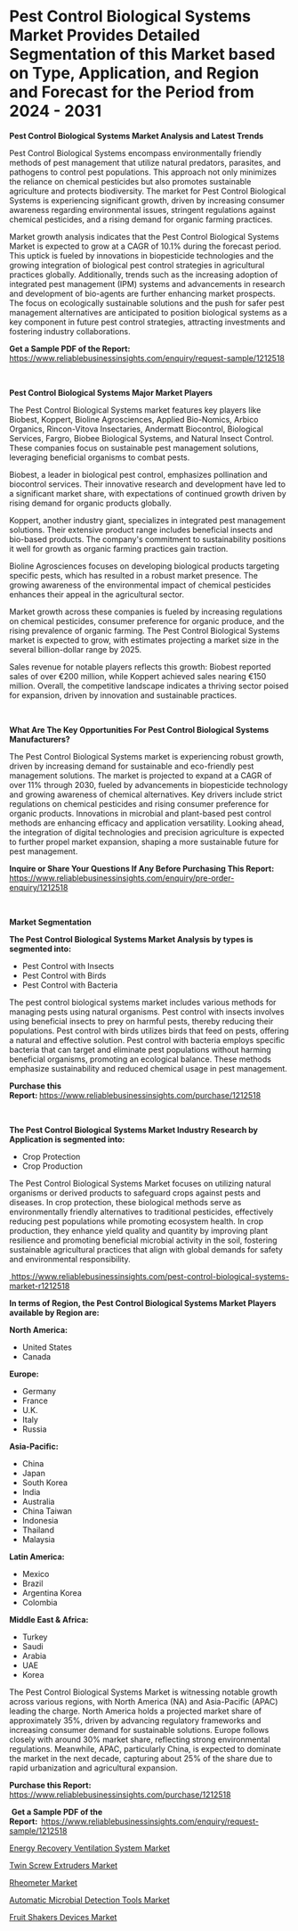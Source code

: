 <p><h1>Pest Control Biological Systems Market Provides Detailed Segmentation of this Market based on Type, Application, and Region and Forecast for the Period from 2024 - 2031</h1></p><p><strong>Pest Control Biological Systems Market Analysis and Latest Trends</strong></p>
<p><p>Pest Control Biological Systems encompass environmentally friendly methods of pest management that utilize natural predators, parasites, and pathogens to control pest populations. This approach not only minimizes the reliance on chemical pesticides but also promotes sustainable agriculture and protects biodiversity. The market for Pest Control Biological Systems is experiencing significant growth, driven by increasing consumer awareness regarding environmental issues, stringent regulations against chemical pesticides, and a rising demand for organic farming practices.</p><p>Market growth analysis indicates that the Pest Control Biological Systems Market is expected to grow at a CAGR of 10.1% during the forecast period. This uptick is fueled by innovations in biopesticide technologies and the growing integration of biological pest control strategies in agricultural practices globally. Additionally, trends such as the increasing adoption of integrated pest management (IPM) systems and advancements in research and development of bio-agents are further enhancing market prospects. The focus on ecologically sustainable solutions and the push for safer pest management alternatives are anticipated to position biological systems as a key component in future pest control strategies, attracting investments and fostering industry collaborations.</p></p>
<p><strong>Get a Sample PDF of the Report:&nbsp;</strong> <a href="https://www.reliablebusinessinsights.com/enquiry/request-sample/1212518?utm_campaign=1091&utm_medium=2&utm_source=Github&utm_content=ia&utm_term=17122024&utm_id=pest-control-biological-systems">https://www.reliablebusinessinsights.com/enquiry/request-sample/1212518</a></p>
<p>&nbsp;</p>
<p><strong>Pest Control Biological Systems Major Market Players</strong></p>
<p><p>The Pest Control Biological Systems market features key players like Biobest, Koppert, Bioline Agrosciences, Applied Bio-Nomics, Arbico Organics, Rincon-Vitova Insectaries, Andermatt Biocontrol, Biological Services, Fargro, Biobee Biological Systems, and Natural Insect Control. These companies focus on sustainable pest management solutions, leveraging beneficial organisms to combat pests.</p><p>Biobest, a leader in biological pest control, emphasizes pollination and biocontrol services. Their innovative research and development have led to a significant market share, with expectations of continued growth driven by rising demand for organic products globally.</p><p>Koppert, another industry giant, specializes in integrated pest management solutions. Their extensive product range includes beneficial insects and bio-based products. The company's commitment to sustainability positions it well for growth as organic farming practices gain traction.</p><p>Bioline Agrosciences focuses on developing biological products targeting specific pests, which has resulted in a robust market presence. The growing awareness of the environmental impact of chemical pesticides enhances their appeal in the agricultural sector.</p><p>Market growth across these companies is fueled by increasing regulations on chemical pesticides, consumer preference for organic produce, and the rising prevalence of organic farming. The Pest Control Biological Systems market is expected to grow, with estimates projecting a market size in the several billion-dollar range by 2025.</p><p>Sales revenue for notable players reflects this growth: Biobest reported sales of over €200 million, while Koppert achieved sales nearing €150 million. Overall, the competitive landscape indicates a thriving sector poised for expansion, driven by innovation and sustainable practices.</p></p>
<p>&nbsp;</p>
<p><strong>What Are The Key Opportunities For Pest Control Biological Systems Manufacturers?</strong></p>
<p><p>The Pest Control Biological Systems market is experiencing robust growth, driven by increasing demand for sustainable and eco-friendly pest management solutions. The market is projected to expand at a CAGR of over 11% through 2030, fueled by advancements in biopesticide technology and growing awareness of chemical alternatives. Key drivers include strict regulations on chemical pesticides and rising consumer preference for organic products. Innovations in microbial and plant-based pest control methods are enhancing efficacy and application versatility. Looking ahead, the integration of digital technologies and precision agriculture is expected to further propel market expansion, shaping a more sustainable future for pest management.</p></p>
<p><strong>Inquire or Share Your Questions If Any Before Purchasing This Report:</strong> <a href="https://www.reliablebusinessinsights.com/enquiry/pre-order-enquiry/1212518?utm_campaign=1091&utm_medium=2&utm_source=Github&utm_content=ia&utm_term=17122024&utm_id=pest-control-biological-systems">https://www.reliablebusinessinsights.com/enquiry/pre-order-enquiry/1212518</a></p>
<p>&nbsp;</p>
<p><strong>Market Segmentation</strong></p>
<p><strong>The Pest Control Biological Systems Market Analysis by types is segmented into:</strong></p>
<p><ul><li>Pest Control with Insects</li><li>Pest Control with Birds</li><li>Pest Control with Bacteria</li></ul></p>
<p><p>The pest control biological systems market includes various methods for managing pests using natural organisms. Pest control with insects involves using beneficial insects to prey on harmful pests, thereby reducing their populations. Pest control with birds utilizes birds that feed on pests, offering a natural and effective solution. Pest control with bacteria employs specific bacteria that can target and eliminate pest populations without harming beneficial organisms, promoting an ecological balance. These methods emphasize sustainability and reduced chemical usage in pest management.</p></p>
<p><strong>Purchase this Report:&nbsp;</strong><a href="https://www.reliablebusinessinsights.com/purchase/1212518?utm_campaign=1091&utm_medium=2&utm_source=Github&utm_content=ia&utm_term=17122024&utm_id=pest-control-biological-systems">https://www.reliablebusinessinsights.com/purchase/1212518</a></p>
<p>&nbsp;</p>
<p><strong>The Pest Control Biological Systems Market Industry Research by Application is segmented into:</strong></p>
<p><ul><li>Crop Protection</li><li>Crop Production</li></ul></p>
<p><p>The Pest Control Biological Systems Market focuses on utilizing natural organisms or derived products to safeguard crops against pests and diseases. In crop protection, these biological methods serve as environmentally friendly alternatives to traditional pesticides, effectively reducing pest populations while promoting ecosystem health. In crop production, they enhance yield quality and quantity by improving plant resilience and promoting beneficial microbial activity in the soil, fostering sustainable agricultural practices that align with global demands for safety and environmental responsibility.</p></p>
<p><a href="https://www.reliablebusinessinsights.com/pest-control-biological-systems-market-r1212518?utm_campaign=1091&utm_medium=2&utm_source=Github&utm_content=ia&utm_term=17122024&utm_id=pest-control-biological-systems">&nbsp;https://www.reliablebusinessinsights.com/pest-control-biological-systems-market-r1212518</a></p>
<p><strong>In terms of Region, the Pest Control Biological Systems Market Players available by Region are:</strong></p>
<p>
    <p> <strong> North America: </strong>
        <ul>
            <li>United States</li>
            <li>Canada</li>
        </ul>
        </p> 
    <p> <strong> Europe: </strong>
        <ul>
            <li>Germany</li>
            <li>France</li>
            <li>U.K.</li>
            <li>Italy</li>
            <li>Russia</li>
        </ul>
        </p> 
    <p> <strong> Asia-Pacific: </strong>
        <ul>
            <li>China</li>
            <li>Japan</li>
            <li>South Korea</li>
            <li>India</li>
            <li>Australia</li>
            <li>China Taiwan</li>
            <li>Indonesia</li>
            <li>Thailand</li>
            <li>Malaysia</li>
        </ul>
        </p> 
    <p> <strong> Latin America: </strong>
        <ul>
            <li>Mexico</li>
            <li>Brazil</li>
            <li>Argentina Korea</li>
            <li>Colombia</li>
        </ul>
        </p> 
    <p> <strong> Middle East & Africa: </strong>
        <ul>
            <li>Turkey</li>
            <li>Saudi</li>
            <li>Arabia</li>
            <li>UAE</li>
            <li>Korea</li>
        </ul>
    </p>
    </p>
<p><p>The Pest Control Biological Systems Market is witnessing notable growth across various regions, with North America (NA) and Asia-Pacific (APAC) leading the charge. North America holds a projected market share of approximately 35%, driven by advancing regulatory frameworks and increasing consumer demand for sustainable solutions. Europe follows closely with around 30% market share, reflecting strong environmental regulations. Meanwhile, APAC, particularly China, is expected to dominate the market in the next decade, capturing about 25% of the share due to rapid urbanization and agricultural expansion.</p></p>
<p><strong>Purchase this Report: </strong><a href="https://www.reliablebusinessinsights.com/purchase/1212518?utm_campaign=1091&utm_medium=2&utm_source=Github&utm_content=ia&utm_term=17122024&utm_id=pest-control-biological-systems">https://www.reliablebusinessinsights.com/purchase/1212518</a></p>
<p>&nbsp;<strong>Get a Sample PDF of the Report:&nbsp;&nbsp;</strong><a href="https://www.reliablebusinessinsights.com/enquiry/request-sample/1212518?utm_campaign=1091&utm_medium=2&utm_source=Github&utm_content=ia&utm_term=17122024&utm_id=pest-control-biological-systems">https://www.reliablebusinessinsights.com/enquiry/request-sample/1212518</a></p>
<p><strong></strong></p>
<p><p><a href="https://www.linkedin.com/pulse/whats-driving-energy-recovery-ventilation-system-market-aohge?utm_campaign=1091&utm_medium=2&utm_source=Github&utm_content=ia&utm_term=17122024&utm_id=pest-control-biological-systems">Energy Recovery Ventilation System Market</a></p><p><a href="https://www.linkedin.com/pulse/twin-screw-extruders-market-pulse-97-expansion-blueprint-m3nse?utm_campaign=1091&utm_medium=2&utm_source=Github&utm_content=ia&utm_term=17122024&utm_id=pest-control-biological-systems">Twin Screw Extruders Market</a></p><p><a href="https://www.linkedin.com/pulse/rheometer-research-study-market-outlook-regulatory-trends-vx9hf?utm_campaign=1091&utm_medium=2&utm_source=Github&utm_content=ia&utm_term=17122024&utm_id=pest-control-biological-systems">Rheometer Market</a></p><p><a href="https://github.com/MariaWashington76/Market-Research-Report-List-1/blob/main/automatic-microbial-detection-tools-market.md?utm_campaign=1091&utm_medium=2&utm_source=Github&utm_content=ia&utm_term=17122024&utm_id=pest-control-biological-systems">Automatic Microbial Detection Tools Market</a></p><p><a href="https://github.com/rosamariarocque98/Market-Research-Report-List-1/blob/main/fruit-shakers-devices-market.md?utm_campaign=1091&utm_medium=2&utm_source=Github&utm_content=ia&utm_term=17122024&utm_id=pest-control-biological-systems">Fruit Shakers Devices Market</a></p></p>